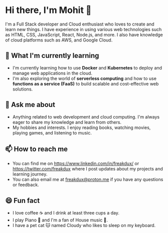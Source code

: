 # Hi there, I'm Mohit 👋

I'm a Full Stack developer and Cloud enthusiast who loves to create and learn new things. I have experience in using various web technologies such as HTML, CSS, JavaScript, React, Node.js, and more. I also have knowledge of cloud platforms such as AWS, and Google Cloud.

## 🌱 What I'm currently learning

- I'm currently learning how to use **Docker** and **Kubernetes** to deploy and manage web applications in the cloud.
- I'm also exploring the world of **serverless computing** and how to use **functions as a service (FaaS)** to build scalable and cost-effective web solutions.

## 💬 Ask me about

- Anything related to web development and cloud computing. I'm always eager to share my knowledge and learn from others.
- My hobbies and interests. I enjoy reading books, watching movies, playing games, and listening to music.

## 📫 How to reach me

- You can find me on https://www.linkedin.com/in/freakdux/ or https://twitter.com/freakdux where I post updates about my projects and learning journey.
- You can also email me at freakdux@proton.me if you have any questions or feedback.

## 😄 Fun fact

- I love coffee ☕ and I drink at least three cups a day.
- I play Piano 🎹 and I'm a fan of House music 🎵.
- I have a pet cat 🐱 named Cloudy who likes to sleep on my keyboard.
